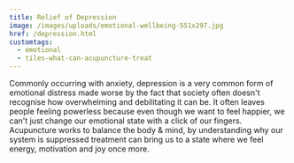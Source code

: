 ```yaml
---
title: Relief of Depression
image: /images/uploads/emotional-wellbeing-551x297.jpg
href: /depression.html
customtags:
  - emotional
  - tiles-what-can-acupuncture-treat
---
```

Commonly occurring with anxiety, depression is a very common form of emotional distress made worse by the fact that society often doesn't recognise how overwhelming and debilitating it can be. It often leaves people feeling powerless because even though we want to feel happier, we can't just change our emotional state with a click of our fingers. Acupuncture works to balance the body & mind, by understanding why our system is suppressed treatment can bring us to a state where we feel energy, motivation and joy once more.
